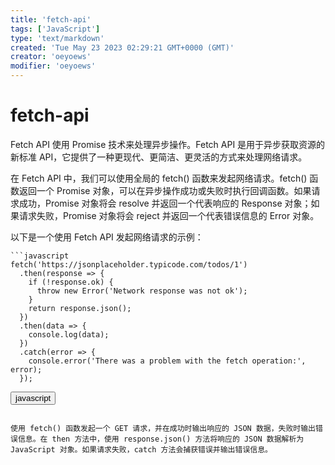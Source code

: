 ```yaml
---
title: 'fetch-api'
tags: ['JavaScript']
type: 'text/markdown'
created: 'Tue May 23 2023 02:29:21 GMT+0000 (GMT)'
creator: 'oeyoews'
modifier: 'oeyoews'
---
```


# fetch-api

Fetch API 使用 Promise 技术来处理异步操作。Fetch API 是用于异步获取资源的新标准 API，它提供了一种更现代、更简洁、更灵活的方式来处理网络请求。

在 Fetch API 中，我们可以使用全局的 fetch() 函数来发起网络请求。fetch() 函数返回一个 Promise 对象，可以在异步操作成功或失败时执行回调函数。如果请求成功，Promise 对象将会 resolve 并返回一个代表响应的 Response 对象；如果请求失败，Promise 对象将会 reject 并返回一个代表错误信息的 Error 对象。

以下是一个使用 Fetch API 发起网络请求的示例：

```
```javascript
fetch('https://jsonplaceholder.typicode.com/todos/1')
  .then(response => {
    if (!response.ok) {
      throw new Error('Network response was not ok');
    }
    return response.json();
  })
  .then(data => {
    console.log(data);
  })
  .catch(error => {
    console.error('There was a problem with the fetch operation:', error);
  });
```

<button>javascript</button>
```

使用 fetch() 函数发起一个 GET 请求，并在成功时输出响应的 JSON 数据，失败时输出错误信息。在 then 方法中，使用 response.json() 方法将响应的 JSON 数据解析为 JavaScript 对象。如果请求失败，catch 方法会捕获错误并输出错误信息。
